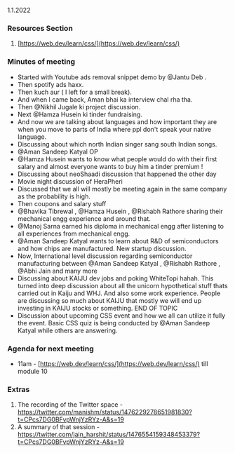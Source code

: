 1.1.2022
### Resources Section
1. [https://web.dev/learn/css/](https://web.dev/learn/css/)


### Minutes of meeting
- Started with Youtube ads removal snippet demo by @Jantu Deb .
- Then spotify ads haxx.
- Then kuch aur ( I left for a small break).
- And when I came back, Aman bhai ka interview chal rha tha.
- Then @Nikhil Jugale ki project discussion.
- Next @Hamza Husein ki tinder fundraising.
- And now we are talking about languages and how important they are when you move to parts of India where ppl don't speak your native language.
- Discussing about which north Indian singer sang south Indian songs.
- @Aman Sandeep Katyal  OP
- @Hamza Husein wants to know what people would do with their first salary and almost everyone wants to buy him a tinder premium !
- Discussing about neoShaadi discussion that happened the other day
- Movie night discussion of HeraPheri
- Discussed that we all will mostly be meeting again in the same company as the probability is high. 
- Then coupons and salary stuff
- @Bhavika Tibrewal , @Hamza Husein , @Rishabh Rathore  sharing their mechanical engg experience and around that.
- @Manoj Sarna earned his diploma in mechanical engg after listening to all experiences from mechanical engg.
- @Aman Sandeep Katyal wants to learn about R&D of semiconductors and how chips are manufactured. New startup discussion.
- Now, International level discussion regarding semiconductor manufacturing between @Aman Sandeep Katyal , @Rishabh Rathore , @Abhi Jain  and many more
- Discussing about KAIJU dev jobs and poking WhiteTopi hahah. This turned into deep discussion about all the unicorn hypothetical stuff thats carried out in Kaiju and WHJ. And also some work experience.
People are discussing so much about KAIJU that mostly we will end up investing in KAIJU stocks or something. END OF TOPIC
- Discussion about upcoming CSS event and how we all can utilize it fully the event. Basic CSS quiz is being conducted by @Aman Sandeep Katyal  while others are answering. 

### Agenda for next meeting
- 11am - [https://web.dev/learn/css/](https://web.dev/learn/css/) till module 10

### Extras
1. The recording of the Twitter space - https://twitter.com/manishm/status/1476229278651981830?t=CPcs7DG0BFvpWnjYzRYz-A&s=19
2. A summary of that session -  https://twitter.com/jain_harshit/status/1476554159348453379?t=CPcs7DG0BFvpWnjYzRYz-A&s=19
